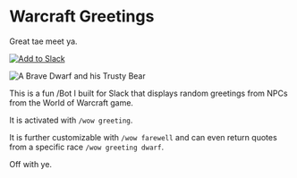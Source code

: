 # Warcraft Greetings

Great tae meet ya.

[![Add to Slack](https://platform.slack-edge.com/img/add_to_slack.png)](https://slack.com/oauth/authorize?scope=incoming-webhook,commands&client_id=2677507740.47203854614)

![A Brave Dwarf and his Trusty Bear](http://vignette2.wikia.nocookie.net/wowwiki/images/d/d3/DwarfHunter.jpg/revision/latest?cb=20070429170406 "A Brave Dwarf and his Trusty Bear")

This is a fun /Bot I built for Slack that displays random greetings from NPCs from the World of Warcraft game.

It is activated with `/wow greeting`.

It is further customizable with `/wow farewell` and can even return quotes from a specific race `/wow greeting dwarf`.

Off with ye.